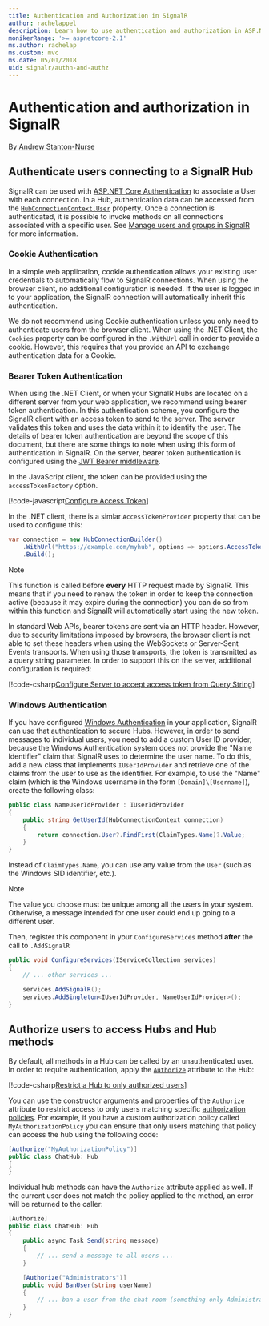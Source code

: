 ```yaml
---
title: Authentication and Authorization in SignalR
author: rachelappel
description: Learn how to use authentication and authorization in ASP.NET Core SignalR.
monikerRange: '>= aspnetcore-2.1'
ms.author: rachelap
ms.custom: mvc
ms.date: 05/01/2018
uid: signalr/authn-and-authz
---
```


# Authentication and authorization in SignalR

By [Andrew Stanton-Nurse](https://twitter.com/anurse)

## Authenticate users connecting to a SignalR Hub

SignalR can be used with [ASP.NET Core Authentication](xref:security/authentication/index) to associate a User with each connection. In a Hub, authentication data can be accessed from the [`HubConnectionContext.User`](/dotnet/api/microsoft.aspnetcore.signalr.hubconnectioncontext.user?view=aspnetcore-2.1) property. Once a connection is authenticated, it is possible to invoke methods on all connections associated with a specific user. See [Manage users and groups in SignalR](xref:signalr/groups) for more information.

### Cookie Authentication

In a simple web application, cookie authentication allows your existing user credentials to automatically flow to SignalR connections. When using the browser client, no additional configuration is needed. If the user is logged in to your application, the SignalR connection will automatically inherit this authentication.

We do not recommend using Cookie authentication unless you only need to authenticate users from the browser client. When using the .NET Client, the `Cookies` property can be configured in the `.WithUrl` call in order to provide a cookie. However, this requires that you provide an API to exchange authentication data for a Cookie.

### Bearer Token Authentication

When using the .NET Client, or when your SignalR Hubs are located on a different server from your web application, we recommend using bearer token authentication. In this authentication scheme, you configure the SignalR client with an access token to send to the server. The server validates this token and uses the data within it to identify the user. The details of bearer token authentication are beyond the scope of this document, but there are some things to note when using this form of authentication in SignalR. On the server, bearer token authentication is configured using the [JWT Bearer middleware](/dotnet/api/microsoft.extensions.dependencyinjection.jwtbearerextensions.addjwtbearer?view=aspnetcore-2.1).

In the JavaScript client, the token can be provided using the `accessTokenFactory` option.

[!code-javascript[Configure Access Token](authn-and-authz/sample/wwwroot/js/chat.js?range=63-65)]

In the .NET client, there is a simlar `AccessTokenProvider` property that can be used to configure this:

```csharp
var connection = new HubConnectionBuilder()
    .WithUrl("https://example.com/myhub", options => options.AccessTokenProvider = () => _myAccessToken)
    .Build();
```

> [!NOTE]
> This function is called before **every** HTTP request made by SignalR. This means that if you need to renew the token in order to keep the connection active (because it may expire during the connection) you can do so from within this function and SignalR will automatically start using the new token.

In standard Web APIs, bearer tokens are sent via an HTTP header. However, due to security limitations imposed by browsers, the browser client is not able to set these headers when using the WebSockets or Server-Sent Events transports. When using those transports, the token is transmitted as a query string parameter. In order to support this on the server, additional configuration is required:

[!code-csharp[Configure Server to accept access token from Query String](authn-and-authz/sample/Startup.cs?range=42-80)]

### Windows Authentication

If you have configured [Windows Authentication](xref:security/windowsauth) in your application, SignalR can use that authentication to secure Hubs. However, in order to send messages to individual users, you need to add a custom User ID provider, because the Windows Authentication system does not provide the "Name Identifier" claim that SignalR uses to determine the user name. To do this, add a new class that implements `IUserIdProvider` and retrieve one of the claims from the user to use as the identifier. For example, to use the "Name" claim (which is the Windows username in the form `[Domain]\[Username]`), create the following class:

```csharp
public class NameUserIdProvider : IUserIdProvider
{
    public string GetUserId(HubConnectionContext connection)
    {
        return connection.User?.FindFirst(ClaimTypes.Name)?.Value;
    }
}
```

Instead of `ClaimTypes.Name`, you can use any value from the `User` (such as the Windows SID identifier, etc.).

> [!NOTE]
> The value you choose must be unique among all the users in your system. Otherwise, a message intended for one user could end up going to a different user.

Then, register this component in your `ConfigureServices` method **after** the call to `.AddSignalR`

```csharp
public void ConfigureServices(IServiceCollection services)
{
    // ... other services ...

    services.AddSignalR();
    services.AddSingleton<IUserIdProvider, NameUserIdProvider>();
}
```

## Authorize users to access Hubs and Hub methods

By default, all methods in a Hub can be called by an unauthenticated user. In order to require authentication, apply the [`Authorize`](/dotnet/api/microsoft.aspnetcore.authorization.authorizeattribute?view=aspnetcore-2.1) attribute to the Hub:

[!code-csharp[Restrict a Hub to only authorized users](authn-and-authz/sample/Hubs/ChatHub.cs?range=8-10,33)]

You can use the constructor arguments and properties of the `Authorize` attribute to restrict access to only users matching specific [authorization policies](xref:security/authorization/policies). For example, if you have a custom authorization policy called `MyAuthorizationPolicy` you can ensure that only users matching that policy can access the hub using the following code:

```csharp
[Authorize("MyAuthorizationPolicy")]
public class ChatHub: Hub
{
}
```

Individual hub methods can have the `Authorize` attribute applied as well. If the current user does not match the policy applied to the method, an error will be returned to the caller:

```csharp
[Authorize]
public class ChatHub: Hub
{
    public async Task Send(string message)
    {
        // ... send a message to all users ...
    }

    [Authorize("Administrators")]
    public void BanUser(string userName)
    {
        // ... ban a user from the chat room (something only Administrators can do) ...
    }
}
```